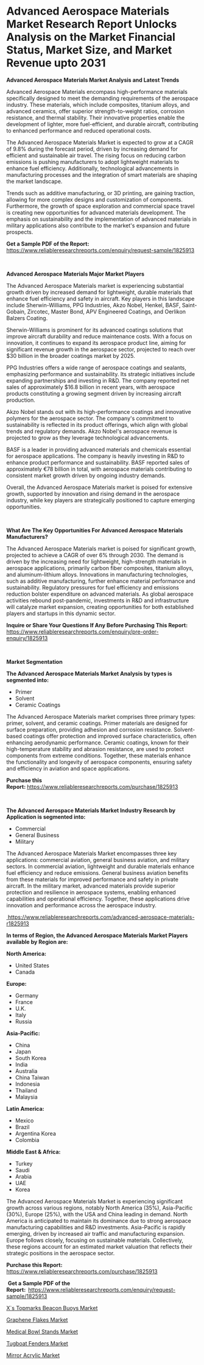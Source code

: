 <p><h1>Advanced Aerospace Materials Market Research Report Unlocks Analysis on the Market Financial Status, Market Size, and Market Revenue upto 2031</h1></p><p><strong>Advanced Aerospace Materials Market Analysis and Latest Trends</strong></p>
<p><p>Advanced Aerospace Materials encompass high-performance materials specifically designed to meet the demanding requirements of the aerospace industry. These materials, which include composites, titanium alloys, and advanced ceramics, offer superior strength-to-weight ratios, corrosion resistance, and thermal stability. Their innovative properties enable the development of lighter, more fuel-efficient, and durable aircraft, contributing to enhanced performance and reduced operational costs.</p><p>The Advanced Aerospace Materials Market is expected to grow at a CAGR of 9.8% during the forecast period, driven by increasing demand for efficient and sustainable air travel. The rising focus on reducing carbon emissions is pushing manufacturers to adopt lightweight materials to enhance fuel efficiency. Additionally, technological advancements in manufacturing processes and the integration of smart materials are shaping the market landscape. </p><p>Trends such as additive manufacturing, or 3D printing, are gaining traction, allowing for more complex designs and customization of components. Furthermore, the growth of space exploration and commercial space travel is creating new opportunities for advanced materials development. The emphasis on sustainability and the implementation of advanced materials in military applications also contribute to the market's expansion and future prospects.</p></p>
<p><strong>Get a Sample PDF of the Report:&nbsp;</strong> <a href="https://www.reliableresearchreports.com/enquiry/request-sample/1825913?utm_campaign=24&utm_medium=2&utm_source=Github&utm_content=ia&utm_term=10112024&utm_id=advanced-aerospace-materials">https://www.reliableresearchreports.com/enquiry/request-sample/1825913</a></p>
<p>&nbsp;</p>
<p><strong>Advanced Aerospace Materials Major Market Players</strong></p>
<p><p>The Advanced Aerospace Materials market is experiencing substantial growth driven by increased demand for lightweight, durable materials that enhance fuel efficiency and safety in aircraft. Key players in this landscape include Sherwin-Williams, PPG Industries, Akzo Nobel, Henkel, BASF, Saint-Gobain, Zircotec, Master Bond, APV Engineered Coatings, and Oerlikon Balzers Coating.</p><p>Sherwin-Williams is prominent for its advanced coatings solutions that improve aircraft durability and reduce maintenance costs. With a focus on innovation, it continues to expand its aerospace product line, aiming for significant revenue growth in the aerospace sector, projected to reach over $30 billion in the broader coatings market by 2025.</p><p>PPG Industries offers a wide range of aerospace coatings and sealants, emphasizing performance and sustainability. Its strategic initiatives include expanding partnerships and investing in R&D. The company reported net sales of approximately $16.8 billion in recent years, with aerospace products constituting a growing segment driven by increasing aircraft production.</p><p>Akzo Nobel stands out with its high-performance coatings and innovative polymers for the aerospace sector. The company's commitment to sustainability is reflected in its product offerings, which align with global trends and regulatory demands. Akzo Nobel's aerospace revenue is projected to grow as they leverage technological advancements.</p><p>BASF is a leader in providing advanced materials and chemicals essential for aerospace applications. The company is heavily investing in R&D to enhance product performance and sustainability. BASF reported sales of approximately €78 billion in total, with aerospace materials contributing to consistent market growth driven by ongoing industry demands.</p><p>Overall, the Advanced Aerospace Materials market is poised for extensive growth, supported by innovation and rising demand in the aerospace industry, while key players are strategically positioned to capture emerging opportunities.</p></p>
<p>&nbsp;</p>
<p><strong>What Are The Key Opportunities For Advanced Aerospace Materials Manufacturers?</strong></p>
<p><p>The Advanced Aerospace Materials market is poised for significant growth, projected to achieve a CAGR of over 6% through 2030. The demand is driven by the increasing need for lightweight, high-strength materials in aerospace applications, primarily carbon fiber composites, titanium alloys, and aluminum-lithium alloys. Innovations in manufacturing technologies, such as additive manufacturing, further enhance material performance and sustainability. Regulatory pressures for fuel efficiency and emissions reduction bolster expenditure on advanced materials. As global aerospace activities rebound post-pandemic, investments in R&D and infrastructure will catalyze market expansion, creating opportunities for both established players and startups in this dynamic sector.</p></p>
<p><strong>Inquire or Share Your Questions If Any Before Purchasing This Report:</strong> <a href="https://www.reliableresearchreports.com/enquiry/pre-order-enquiry/1825913?utm_campaign=24&utm_medium=2&utm_source=Github&utm_content=ia&utm_term=10112024&utm_id=advanced-aerospace-materials">https://www.reliableresearchreports.com/enquiry/pre-order-enquiry/1825913</a></p>
<p>&nbsp;</p>
<p><strong>Market Segmentation</strong></p>
<p><strong>The Advanced Aerospace Materials Market Analysis by types is segmented into:</strong></p>
<p><ul><li>Primer</li><li>Solvent</li><li>Ceramic Coatings</li></ul></p>
<p><p>The Advanced Aerospace Materials market comprises three primary types: primer, solvent, and ceramic coatings. Primer materials are designed for surface preparation, providing adhesion and corrosion resistance. Solvent-based coatings offer protection and improved surface characteristics, often enhancing aerodynamic performance. Ceramic coatings, known for their high-temperature stability and abrasion resistance, are used to protect components from extreme conditions. Together, these materials enhance the functionality and longevity of aerospace components, ensuring safety and efficiency in aviation and space applications.</p></p>
<p><strong>Purchase this Report:&nbsp;</strong><a href="https://www.reliableresearchreports.com/purchase/1825913?utm_campaign=24&utm_medium=2&utm_source=Github&utm_content=ia&utm_term=10112024&utm_id=advanced-aerospace-materials">https://www.reliableresearchreports.com/purchase/1825913</a></p>
<p>&nbsp;</p>
<p><strong>The Advanced Aerospace Materials Market Industry Research by Application is segmented into:</strong></p>
<p><ul><li>Commercial</li><li>General Business</li><li>Military</li></ul></p>
<p><p>The Advanced Aerospace Materials Market encompasses three key applications: commercial aviation, general business aviation, and military sectors. In commercial aviation, lightweight and durable materials enhance fuel efficiency and reduce emissions. General business aviation benefits from these materials for improved performance and safety in private aircraft. In the military market, advanced materials provide superior protection and resilience in aerospace systems, enabling enhanced capabilities and operational efficiency. Together, these applications drive innovation and performance across the aerospace industry.</p></p>
<p><a href="https://www.reliableresearchreports.com/advanced-aerospace-materials-r1825913?utm_campaign=24&utm_medium=2&utm_source=Github&utm_content=ia&utm_term=10112024&utm_id=advanced-aerospace-materials">&nbsp;https://www.reliableresearchreports.com/advanced-aerospace-materials-r1825913</a></p>
<p><strong>In terms of Region, the Advanced Aerospace Materials Market Players available by Region are:</strong></p>
<p>
    <p> <strong> North America: </strong>
        <ul>
            <li>United States</li>
            <li>Canada</li>
        </ul>
        </p> 
    <p> <strong> Europe: </strong>
        <ul>
            <li>Germany</li>
            <li>France</li>
            <li>U.K.</li>
            <li>Italy</li>
            <li>Russia</li>
        </ul>
        </p> 
    <p> <strong> Asia-Pacific: </strong>
        <ul>
            <li>China</li>
            <li>Japan</li>
            <li>South Korea</li>
            <li>India</li>
            <li>Australia</li>
            <li>China Taiwan</li>
            <li>Indonesia</li>
            <li>Thailand</li>
            <li>Malaysia</li>
        </ul>
        </p> 
    <p> <strong> Latin America: </strong>
        <ul>
            <li>Mexico</li>
            <li>Brazil</li>
            <li>Argentina Korea</li>
            <li>Colombia</li>
        </ul>
        </p> 
    <p> <strong> Middle East & Africa: </strong>
        <ul>
            <li>Turkey</li>
            <li>Saudi</li>
            <li>Arabia</li>
            <li>UAE</li>
            <li>Korea</li>
        </ul>
    </p>
    </p>
<p><p>The Advanced Aerospace Materials Market is experiencing significant growth across various regions, notably North America (35%), Asia-Pacific (30%), Europe (25%), with the USA and China leading in demand. North America is anticipated to maintain its dominance due to strong aerospace manufacturing capabilities and R&D investments. Asia-Pacific is rapidly emerging, driven by increased air traffic and manufacturing expansion. Europe follows closely, focusing on sustainable materials. Collectively, these regions account for an estimated market valuation that reflects their strategic positions in the aerospace sector.</p></p>
<p><strong>Purchase this Report: </strong><a href="https://www.reliableresearchreports.com/purchase/1825913?utm_campaign=24&utm_medium=2&utm_source=Github&utm_content=ia&utm_term=10112024&utm_id=advanced-aerospace-materials">https://www.reliableresearchreports.com/purchase/1825913</a></p>
<p>&nbsp;<strong>Get a Sample PDF of the Report:&nbsp;&nbsp;</strong><a href="https://www.reliableresearchreports.com/enquiry/request-sample/1825913?utm_campaign=24&utm_medium=2&utm_source=Github&utm_content=ia&utm_term=10112024&utm_id=advanced-aerospace-materials">https://www.reliableresearchreports.com/enquiry/request-sample/1825913</a></p>
<p><strong></strong></p>
<p><p><a href="https://www.linkedin.com/pulse/market-dynamics-future-trends-global-xs-topmarks-beacon-ejnce?utm_campaign=24&utm_medium=2&utm_source=Github&utm_content=ia&utm_term=10112024&utm_id=advanced-aerospace-materials">X`s Topmarks Beacon Buoys Market</a></p><p><a href="https://github.com/poppeotabedvo5/Market-Research-Report-List-1/blob/main/graphene-flakes-market.md?utm_campaign=24&utm_medium=2&utm_source=Github&utm_content=ia&utm_term=10112024&utm_id=advanced-aerospace-materials">Graphene Flakes Market</a></p><p><a href="https://issuu.com/reportprime-2/docs/medical-bowl-stands-market-size-203_193838d66330ef?utm_campaign=24&utm_medium=2&utm_source=Github&utm_content=ia&utm_term=10112024&utm_id=advanced-aerospace-materials">Medical Bowl Stands Market</a></p><p><a href="https://www.linkedin.com/pulse/tugboat-fenders-market-global-regional-analysis-2024--smwje?utm_campaign=24&utm_medium=2&utm_source=Github&utm_content=ia&utm_term=10112024&utm_id=advanced-aerospace-materials">Tugboat Fenders Market</a></p><p><a href="https://github.com/inouyeaowaugh3/Market-Research-Report-List-1/blob/main/mirror-acrylic-market.md?utm_campaign=24&utm_medium=2&utm_source=Github&utm_content=ia&utm_term=10112024&utm_id=advanced-aerospace-materials">Mirror Acrylic Market</a></p></p>